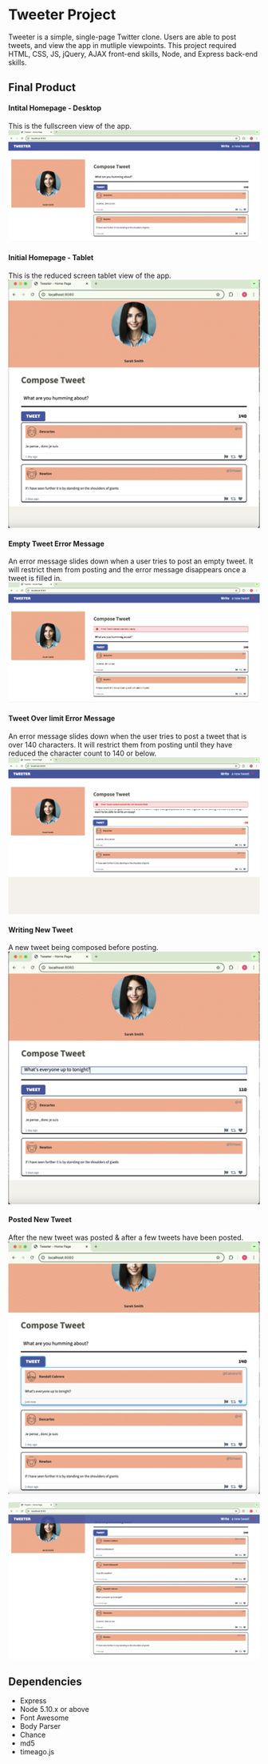 # Tweeter Project

Tweeter is a simple, single-page Twitter clone. Users are able to post tweets, and view the app in mutliple viewpoints. This project required HTML, CSS, JS, jQuery, AJAX front-end skills, Node, and Express back-end skills.

## Final Product
#### Intital Homepage - Desktop
This is the fullscreen view of the app.
<img src="public/images/Initial Homepage Desktop.png" alt="Homepage Desktop">





#### Initial Homepage - Tablet
This is the reduced screen tablet view of the app.
<img src="public/images/Initial Homepage Tablet.png" alt="Homepage Tablet">





#### Empty Tweet Error Message
An error message slides down when a user tries to post an empty tweet. It will restrict them from posting and the error message disappears once a tweet is filled in.
<img src="public/images/Empty_Tweet_Error.png" alt="Empty Tweet Error">





#### Tweet Over limit Error Message
An error message slides down when the user tries to post a tweet that is over 140 characters. It will restrict them from posting until they have reduced the character count to 140 or below.
<img src="public/images/Tweet Overlimit.png" alt="Tweet Overlimit">





#### Writing New Tweet
A new tweet being composed before posting.
<img src="public/images/New Tweet.png" alt="New Tweet">






#### Posted New Tweet
After the new tweet was posted & after a few tweets have been posted.
<img src="public/images/Posted Tweet.png" alt="Posted Tweet">


<img src="public/images/Posted Tweet 2.png" alt="Posted Tweet List">



## Dependencies

- Express
- Node 5.10.x or above
- Font Awesome
- Body Parser
- Chance
- md5
- timeago.js
